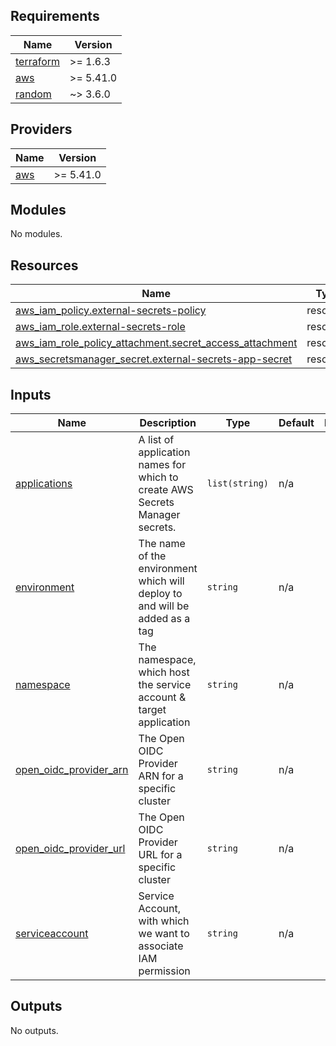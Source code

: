 ## Requirements

| Name | Version |
|------|---------|
| <a name="requirement_terraform"></a> [terraform](#requirement\_terraform) | >= 1.6.3 |
| <a name="requirement_aws"></a> [aws](#requirement\_aws) | >= 5.41.0 |
| <a name="requirement_random"></a> [random](#requirement\_random) | ~> 3.6.0 |

## Providers

| Name | Version |
|------|---------|
| <a name="provider_aws"></a> [aws](#provider\_aws) | >= 5.41.0 |

## Modules

No modules.

## Resources

| Name | Type |
|------|------|
| [aws_iam_policy.external-secrets-policy](https://registry.terraform.io/providers/hashicorp/aws/latest/docs/resources/iam_policy) | resource |
| [aws_iam_role.external-secrets-role](https://registry.terraform.io/providers/hashicorp/aws/latest/docs/resources/iam_role) | resource |
| [aws_iam_role_policy_attachment.secret_access_attachment](https://registry.terraform.io/providers/hashicorp/aws/latest/docs/resources/iam_role_policy_attachment) | resource |
| [aws_secretsmanager_secret.external-secrets-app-secret](https://registry.terraform.io/providers/hashicorp/aws/latest/docs/resources/secretsmanager_secret) | resource |

## Inputs

| Name | Description | Type | Default | Required |
|------|-------------|------|---------|:--------:|
| <a name="input_applications"></a> [applications](#input\_applications) | A list of application names for which to create AWS Secrets Manager secrets. | `list(string)` | n/a | yes |
| <a name="input_environment"></a> [environment](#input\_environment) | The name of the environment which will deploy to and will be added as a tag | `string` | n/a | yes |
| <a name="input_namespace"></a> [namespace](#input\_namespace) | The namespace, which host the service account & target application | `string` | n/a | yes |
| <a name="input_open_oidc_provider_arn"></a> [open\_oidc\_provider\_arn](#input\_open\_oidc\_provider\_arn) | The Open OIDC Provider ARN for a specific cluster | `string` | n/a | yes |
| <a name="input_open_oidc_provider_url"></a> [open\_oidc\_provider\_url](#input\_open\_oidc\_provider\_url) | The Open OIDC Provider URL for a specific cluster | `string` | n/a | yes |
| <a name="input_serviceaccount"></a> [serviceaccount](#input\_serviceaccount) | Service Account, with which we want to associate IAM permission | `string` | n/a | yes |

## Outputs

No outputs.
